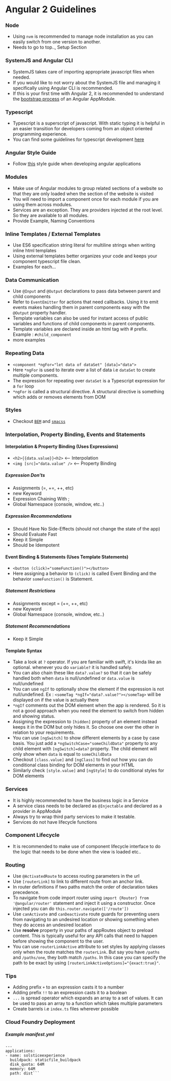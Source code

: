 # Angular 2 Guidelines

### Node
- Using ```nvm``` is recommended to manage node installation as you can easily switch from one version to another.
- Needs to go to top.., Setup Section

### SystemJS and Angular CLI
- SystemJS takes care of importing appropriate javascript files when needed.
- If you would like to not worry about the SystemJS file and managing it specifically using Angular CLI is recommended.
- If this is your first time with Angular 2, it is recommended to understand the [bootstrap process](angular-bootstrap) of an Angular AppModule.

### Typescript
- Typescript is a superscript of javascript. With static typing it is helpful in an easier transition for developers coming from an object oriented programming experience. 
- You can find some guidelines for typescript development [here](typescript)

### Angular Style Guide
- Follow [this](https://angular.io/docs/ts/latest/guide/style-guide.html) style guide when developing angular applications

### Modules
- Make use of Angular modules to group related sections of a website so that they are only loaded when the section of the website is visited
- You will need to import a component once for each module if you are using them across modules.
- Services are an exception. They are providers injected at the root level. So they are available to all modules.
- Provide Example, Naming Conventions

### Inline Templates / External Templates
- Use ES6 specification string literal for multiline strings when writing inline html templates
- Using external templates better organizes your code and keeps your component typescript file clean.
- Examples for each...

### Data Communication
- Use ```@Input``` and ```@Output``` declarations to pass data between parent and child components
- Refer to ```EventEmitter``` for actions that need callbacks. Using it to emit events makes handling them in parent components easy with the ```@Output``` property handler.
- Template variables can also be used for instant access of public variables and functions of child components in parent components.
- Template variables are declared inside an html tag with # prefix. Example : ```#child_component```
- more examples

### Repeating Data
- ```<component *ngFor="let data of dataSet" [data]="data">```
- Here ```*ngFor``` is used to iterate over a list of data i.e ```dataSet``` to create multiple components.
- The expression for repeating over ```dataSet``` is a Typescript expression for a ```for``` loop
- ```*ngFor``` is called a structural directive. A structural directive is something which adds or removes elements from DOM

### Styles
- Checkout [```BEM```](getbem.com/introduction) and [```smacss```](smacss.com)

### Interpolation, Property Binding, Events and Statements

#### Interpolation & Property Binding (Uses Expressions)
- ```<h2>{{data.value}}<h2>``` <-- Interpolation
- ```<img [src]="data.value" />``` <-- Property Binding

##### Expression Don'ts
- Assignments (=, +=, ++, etc)
- new Keyword
- Expression Chaining With ;
- Global Namespace (console, window, etc..)

##### Expression Recommendations
- Should Have No Side-Effects (should not change the state of the app)
- Should Evaluate Fast
- Keep it Simple
- Should be Idempotent

#### Event Binding & Statements (Uses Template Statements)
- ```<button (click)="someFunction()"></button>```
- Here assigning a behavior to ```(click)``` is called Event Binding and the behavior ```someFunction()``` is Statement.

##### Statement Restrictions
- Assignments except = (+=, ++, etc)
- new Keyword
- Global Namespace (console, window, etc..)

##### Statement Recommendations
- Keep it Simple

#### Template Syntax
- Take a look at ```?``` operator. If you are familiar with swift, it's kinda like an optional. whenever you do ```variable?``` it is handled safely.
- You can also chain these like ```data?.value?``` so that it can be safely handled both when ```data``` is null/undefined or ```data.value``` is null/undefined
- You can use ```ngIf``` to optionally show the element if the expression is not null/undefined. Ex : ```<someTag *ngIf="data?.value?"></someTag>``` will be displayed on if the value is actually there
- ```*ngIf``` comments out the DOM element when the app is rendered. So it is not a good approach when you need the element to switch from hidden and showing status.
- Assigning the expression to ```[hidden]``` property of an element instead keeps it in the DOM but only hides it. So choose one over the other in relation to your requirements.
- You can use ```[ngSwitch]``` to show different elements by a case by case basis. You just add a ```*ngSwitchCase="someChildData"``` property to any child element with ```[ngSwitch]=data?``` property. The child element will only show when ```data``` is equal to ```someChildData```
- Checkout ```[class.value]``` and ```[ngClass]``` to find out how you can do conditional class binding for DOM elements in your HTML
- Similarly check ```[style.value]``` and ```[ngStyle]``` to do conditional styles for DOM elements

### Services
- It is highly recommended to have the business logic in a Service
- A service class needs to be declared as ```@Injectable``` and declared as a provider in AppModule
- Always try to wrap third party services to make it testable.
- Services do not have lifecycle functions

### Component Lifecycle
- It is recommended to make use of component lifecycle interface to do the logic that needs to be done when the view is loaded etc..

### Routing
- Use ```@ActivatedRoute``` to access routing parameters in the url
- Use ```[routerLink]``` to link to different route from an anchor link.
- In router definitions if two paths match the order of declaration takes precedence.
- To navigate from code import router using ```import {Router} from '@angular/router'``` statement and inject it using a constructor. Once injected you can do ```this.router.navigate(['/route'])```
- Use ```canActivate``` and ```canDeactivate``` route guards for preventing users from navigating to an undesired location or showing something when they do access an undesired location
- Use __resolve__ property in your paths of appRoutes object to preload content. This is typically useful for any API calls that need to happen before showing the component to the user.
- You can use ```routerLinkActive``` attribute to set styles by applying classes only when the route matches the ```routerLink```. But say you have ```/paths``` and ```/paths/one```, they both match ```/paths```. In this case you can specify the path to be exact by using ```[routerLinkActiveOptions]="{exact:true}"```.


### Tips
- Adding prefix ```+``` to an expression casts it to a number
- Adding prefix ```!!``` to an expression casts it to a boolean
- ```...``` is spread operator which expands an array to a set of values. It can be used to pass an array to a function which takes multiple parameters
- Create barrels i.e ```index.ts``` files wherever possible

### Cloud Foundry Deployment

##### Example manifest.yml

```
---
applications:
- name: solsticeexperience
  buildpack: staticfile_buildpack
  disk_quota: 64M
  memory: 64M
  path: dist```
